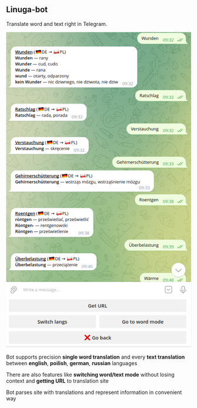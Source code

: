 ## Linuga-bot

Translate word and text right in Telegram.

![](readme/2023-03-29_12-24.png) 

Bot supports precision **single word translation** and every **text
translation** between **english**, **poilish**, **german**, **russian**
languages

There are also features like **switching word/text mode** without losing
context and **getting URL** to translation site

Bot parses site with translations and represent information in convenient way
